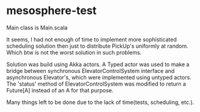 # mesosphere-test


Main class is Main.scala

It seems, I had not enough of time to implement 
more sophisticated scheduling solution then just to distribute PickUp's uniformly at random. 
Which btw is not the worst solution in such problems.

Solution was build using Akka actors. A Typed actor was used to make a bridge
between synchronous ElevatorControlSystem interface and asynchronous Elevator's, 
which were implemented using untyped actors. 
The 'status' method of ElevatorControlSystem was modified to return a Future[A] 
instead of an A for that purpose. 

Many things left to be done due to the lack of time(tests, scheduling, etc.).